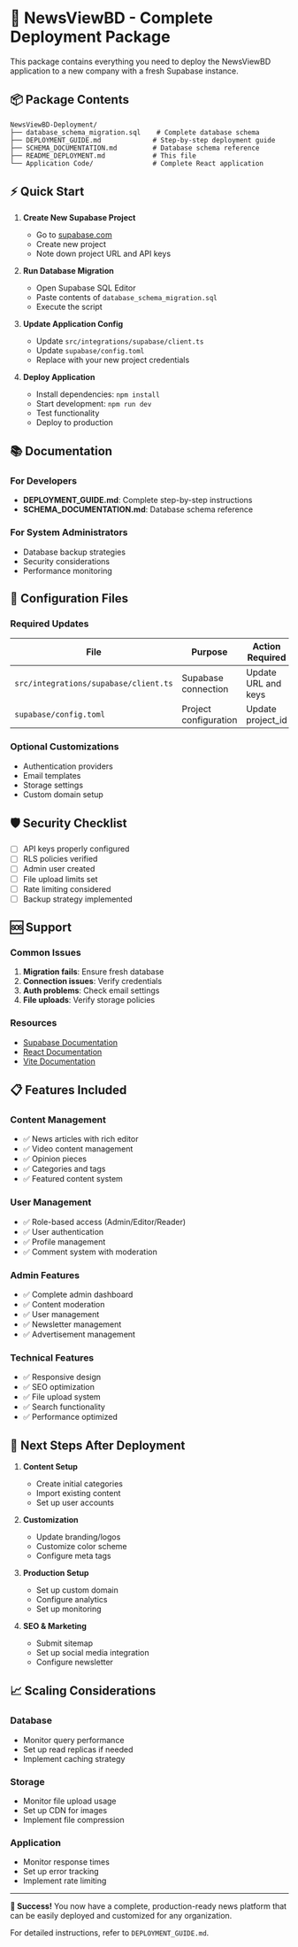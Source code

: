 
# 🚀 NewsViewBD - Complete Deployment Package

This package contains everything you need to deploy the NewsViewBD application to a new company with a fresh Supabase instance.

## 📦 Package Contents

```
NewsViewBD-Deployment/
├── database_schema_migration.sql    # Complete database schema
├── DEPLOYMENT_GUIDE.md             # Step-by-step deployment guide
├── SCHEMA_DOCUMENTATION.md         # Database schema reference
├── README_DEPLOYMENT.md            # This file
└── Application Code/               # Complete React application
```

## ⚡ Quick Start

1. **Create New Supabase Project**
   - Go to [supabase.com](https://supabase.com/dashboard)
   - Create new project
   - Note down project URL and API keys

2. **Run Database Migration**
   - Open Supabase SQL Editor
   - Paste contents of `database_schema_migration.sql`
   - Execute the script

3. **Update Application Config**
   - Update `src/integrations/supabase/client.ts`
   - Update `supabase/config.toml`
   - Replace with your new project credentials

4. **Deploy Application**
   - Install dependencies: `npm install`
   - Start development: `npm run dev`
   - Test functionality
   - Deploy to production

## 📚 Documentation

### For Developers
- **DEPLOYMENT_GUIDE.md**: Complete step-by-step instructions
- **SCHEMA_DOCUMENTATION.md**: Database schema reference

### For System Administrators
- Database backup strategies
- Security considerations
- Performance monitoring

## 🔧 Configuration Files

### Required Updates
| File | Purpose | Action Required |
|------|---------|----------------|
| `src/integrations/supabase/client.ts` | Supabase connection | Update URL and keys |
| `supabase/config.toml` | Project configuration | Update project_id |

### Optional Customizations
- Authentication providers
- Email templates
- Storage settings
- Custom domain setup

## 🛡️ Security Checklist

- [ ] API keys properly configured
- [ ] RLS policies verified
- [ ] Admin user created
- [ ] File upload limits set
- [ ] Rate limiting considered
- [ ] Backup strategy implemented

## 🆘 Support

### Common Issues
1. **Migration fails**: Ensure fresh database
2. **Connection issues**: Verify credentials
3. **Auth problems**: Check email settings
4. **File uploads**: Verify storage policies

### Resources
- [Supabase Documentation](https://docs.supabase.com)
- [React Documentation](https://react.dev)
- [Vite Documentation](https://vitejs.dev)

## 📋 Features Included

### Content Management
- ✅ News articles with rich editor
- ✅ Video content management
- ✅ Opinion pieces
- ✅ Categories and tags
- ✅ Featured content system

### User Management
- ✅ Role-based access (Admin/Editor/Reader)
- ✅ User authentication
- ✅ Profile management
- ✅ Comment system with moderation

### Admin Features
- ✅ Complete admin dashboard
- ✅ Content moderation
- ✅ User management
- ✅ Newsletter management
- ✅ Advertisement management

### Technical Features
- ✅ Responsive design
- ✅ SEO optimization
- ✅ File upload system
- ✅ Search functionality
- ✅ Performance optimized

## 🌟 Next Steps After Deployment

1. **Content Setup**
   - Create initial categories
   - Import existing content
   - Set up user accounts

2. **Customization**
   - Update branding/logos
   - Customize color scheme
   - Configure meta tags

3. **Production Setup**
   - Set up custom domain
   - Configure analytics
   - Set up monitoring

4. **SEO & Marketing**
   - Submit sitemap
   - Set up social media integration
   - Configure newsletter

## 📈 Scaling Considerations

### Database
- Monitor query performance
- Set up read replicas if needed
- Implement caching strategy

### Storage
- Monitor file upload usage
- Set up CDN for images
- Implement file compression

### Application
- Monitor response times
- Set up error tracking
- Implement rate limiting

---

**🎉 Success!** You now have a complete, production-ready news platform that can be easily deployed and customized for any organization.

For detailed instructions, refer to `DEPLOYMENT_GUIDE.md`.
